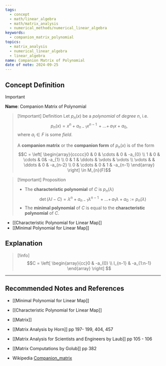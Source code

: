 ```yaml
---
tags:
  - concept
  - math/linear_algebra
  - math/matrix_analysis
  - numerical_methods/numerical_linear_algebra
keywords:
  - companion_matrix_polynomial
topics:
  - matrix_analysis
  - numerical_linear_algebra
  - linear_algebra
name: Companion Matrix of Polynomial
date of note: 2024-09-25
---
```


## Concept Definition

>[!important]
>**Name**: Companion Matrix of Polynomial

>[!important] Definition
>Let $p_{n}(x)$ be a *polynomial* of *degree* $n$, i.e. $$p_{n}(x) = x^n + a_{n-1}x^{n-1} \,{+}\ldots{+}\,a_{1}x + a_{0},$$ where $a_{i}\in F$ is some *field*.
>
>A **companion matrix** or the **companion form** of $p_{n}(x)$ is of the form $$C = \left[ \begin{array}{ccccc}0 & 0 & \cdots & 0 & -a_{0} \\ 1 & 0 & \cdots & 0& -a_{1} \\  0 & 1 & \ddots & \vdots & \vdots \\ \vdots &  & \ddots & 0 & -a_{n-2} \\ 0 & \cdots & 0 & 1 & -a_{n-1} \end{array} \right] \in M_{n}(F)$$


>[!important] Proposition
>- The **characteristic polynomial** of $C$ is $p_{n}(\lambda)$ $$\det \left(\lambda I - C\right) = \lambda^n + a_{n-1}\lambda^{n-1} \,{+}\ldots{+}\,a_{1}\lambda + a_{0} := p_{n}(\lambda)$$
>- The **minimal polynomial** of $C$ is equal to the **characteristic polynomial** of $C$.

- [[Characteristic Polynomial for Linear Map]]
- [[Minimal Polynomial for Linear Map]]

## Explanation

>[!info]
>$$C = \left[ \begin{array}{cc}0 &  -a_{0} \\ I_{n-1} & -a_{1:n-1} \end{array} \right] $$




-----------
##  Recommended Notes and References


- [[Minimal Polynomial for Linear Map]]
- [[Characteristic Polynomial for Linear Map]]
- [[Matrix]]


- [[Matrix Analysis by Horn]] pp 197- 199, 404, 457
- [[Matrix Analysis for Scientists and Engineers by Laub]] pp 105 - 106
- [[Matrix Computations by Golub]] pp 382
- Wikipedia [Companion_matrix](https://en.wikipedia.org/wiki/Companion_matrix)
